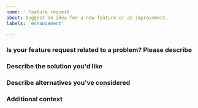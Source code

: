 ```yaml
---
name: ☝️ Feature request
about: Suggest an idea for a new feature or an improvement.
labels: 'enhancement'

---
```


### Is your feature request related to a problem? Please describe
<!-- A clear and concise description of what the problem is. Ex. I'm always frustrated when [...] -->

### Describe the solution you'd like
<!-- A clear and concise description of what you want to happen. -->

### Describe alternatives you've considered
<!-- A clear and concise description of any alternative solutions or features you've considered. -->

### Additional context
<!-- Add any other context or screenshots about the feature request here. -->
